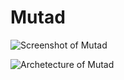 # Mutad

![Screenshot of Mutad](https://imgur.com/dPvSedS.gif)

![Archetecture of Mutad](https://imgur.com/J2MiXCa.jpeg)